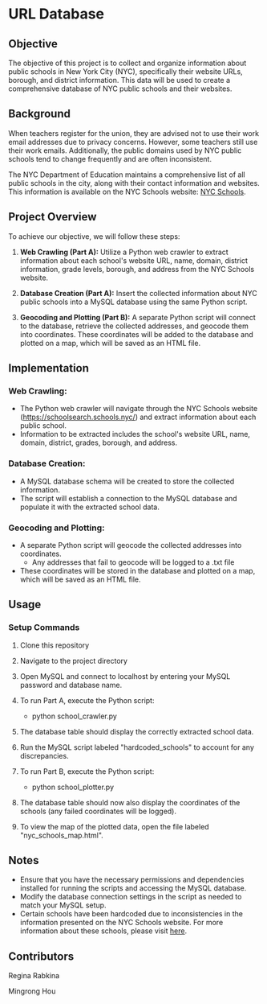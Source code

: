 # URL Database

## Objective 

The objective of this project is to collect and organize information about public schools in New York City (NYC), specifically their website URLs, borough, and district information. This data will be used to create a comprehensive database of NYC public schools and their websites.

## Background 

When teachers register for the union, they are advised not to use their work email addresses due to privacy concerns. However, some teachers still use their work emails. Additionally, the public domains used by NYC public schools tend to change frequently and are often inconsistent.

The NYC Department of Education maintains a comprehensive list of all public schools in the city, along with their contact information and websites. This information is available on the NYC Schools website: [NYC Schools](https://schoolsearch.schools.nyc/).

## Project Overview 

To achieve our objective, we will follow these steps:

1. **Web Crawling (Part A):** Utilize a Python web crawler to extract information about each school's website URL, name, domain, district information, grade levels, borough, and address from the NYC Schools website.

2. **Database Creation (Part A):** Insert the collected information about NYC public schools into a MySQL database using the same Python script.

3. **Geocoding and Plotting (Part B):** A separate Python script will connect to the database, retrieve the collected addresses, and geocode them into coordinates. These coordinates will be added to the database and plotted on a map, which will be saved as an HTML file.

## Implementation 

### Web Crawling:
- The Python web crawler will navigate through the NYC Schools website (https://schoolsearch.schools.nyc/) and extract information about each public school.
- Information to be extracted includes the school's website URL, name, domain, district, grades, borough, and address.

### Database Creation:
- A MySQL database schema will be created to store the collected information.
- The script will establish a connection to the MySQL database and populate it with the extracted school data.

### Geocoding and Plotting:
- A separate Python script will geocode the collected addresses into coordinates.
  - Any addresses that fail to geocode will be logged to a .txt file
- These coordinates will be stored in the database and plotted on a map, which will be saved as an HTML file.

## Usage 

### Setup Commands
1. Clone this repository
2. Navigate to the project directory
3. Open MySQL and connect to localhost by entering your MySQL password and database name.
4. To run Part A, execute the Python script:

    - python school_crawler.py

5. The database table should display the correctly extracted school data.
6. Run the MySQL script labeled "hardcoded_schools" to account for any discrepancies.
7. To run Part B, execute the Python script:

    - python school_plotter.py

8. The database table should now also display the coordinates of the schools (any failed coordinates will be logged).
9. To view the map of the plotted data, open the file labeled "nyc_schools_map.html".

## Notes
- Ensure that you have the necessary permissions and dependencies installed for running the scripts and accessing the MySQL database.
- Modify the database connection settings in the script as needed to match your MySQL setup.
- Certain schools have been hardcoded due to inconsistencies in the information presented on the NYC Schools website. For more information about these schools, please visit [here](https://github.com/mhou9/url_database/blob/rrabkina/hardcoded_schools_info.txt).

## Contributors 

Regina Rabkina

Mingrong Hou

